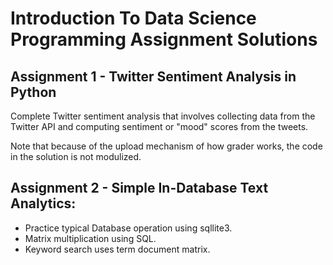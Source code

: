 # Introduction To Data Science Programming Assignment Solutions

## Assignment 1 - Twitter Sentiment Analysis in Python

Complete Twitter sentiment analysis that involves collecting data from the
Twitter API and computing sentiment or "mood" scores from the tweets.

Note that because of the upload mechanism of how grader works, the code in the
solution is not modulized.

## Assignment 2 - Simple In-Database Text Analytics:

* Practice typical Database operation using sqllite3.
* Matrix multiplication using SQL.
* Keyword search uses term document matrix.

